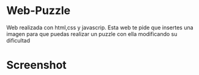 # Web-Puzzle
Web realizada con html,css y javascrip. Esta web te pide que insertes una imagen para que puedas realizar un puzzle con ella modificando su dificultad

Screenshot
=====
